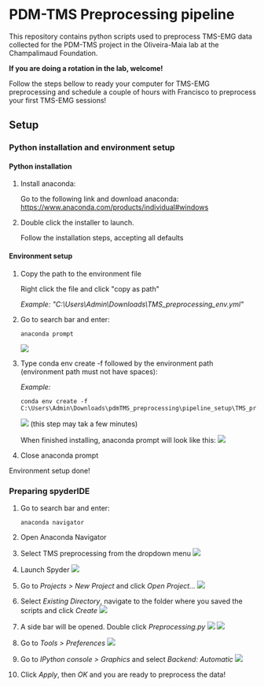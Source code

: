 # PDM-TMS Preprocessing pipeline

This repository contains python scripts used to preprocess TMS-EMG data collected for the PDM-TMS project in the Oliveira-Maia lab at the Champalimaud Foundation. 


**If you are doing a rotation in the lab, welcome!** 

Follow the steps bellow to ready your computer for TMS-EMG preprocessing and schedule a couple of hours with Francisco to preprocess your first TMS-EMG sessions!

## Setup

### Python installation and environment setup

#### Python installation
1. Install anaconda:

   Go to the following link and download anaconda: https://www.anaconda.com/products/individual#windows

2. Double click the installer to launch.

   Follow the installation steps, accepting all defaults

#### Environment setup
1. Copy the path to the environment file

   Right click the file and click "copy as path"

     _Example: "C:\Users\Admin\Downloads\TMS_preprocessing_env.yml"_

2. Go to search bar and enter:

   ```
   anaconda prompt
   ```   
   ![](/pipeline_setup/images/img1.png)

3. Type conda env create -f followed by the environment path (environment path must not have spaces):

     _Example:_
   ```
   conda env create -f C:\Users\Admin\Downloads\pdmTMS_preprocessing\pipeline_setup\TMS_preprocessing_env.yml
   ```
   ![](/pipeline_setup/images/img2.png)
   (this step may tak a few minutes)
   
   When finished installing, anaconda prompt will look like this:
   ![](/pipeline_setup/images/img3.png)

4. Close anaconda prompt

Environment setup done!

### Preparing spyderIDE
1. Go to search bar and enter:

   ```
   anaconda navigator
   ```

2. Open Anaconda Navigator

3. Select TMS preprocessing from the dropdown menu
   ![](/pipeline_setup/images/img4.png)

4. Launch Spyder
   ![](/pipeline_setup/images/img5.png)

5. Go to _Projects > New Project_ and click _Open Project..._
   ![](/pipeline_setup/images/img6.png)

6. Select _Existing Directory_,  navigate to the folder where you saved the scripts and click _Create_
   ![](/pipeline_setup/images/img7.png)

7. A side bar will be opened. Double click _Preprocessing.py_
   ![](/pipeline_setup/images/img8.png)
   ![](/pipeline_setup/images/img9.png)

8. Go to _Tools > Preferences_
   ![](/pipeline_setup/images/img10.png)

9.	Go to _IPython console > Graphics_ and select _Backend: Automatic_
   ![](/pipeline_setup/images/img11.png)

10.	Click _Apply_, then _OK_ and you are ready to preprocess the data!
